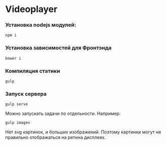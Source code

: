 # Videoplayer
### Установка nodejs модулей: ###
`npm i`

### Установка зависимостей для Фронтэнда ###
`bower i`

### Компиляция статики ###
`gulp`

### Запуск сервера ###
`gulp serve`

Можно запускать задачи по отдельности. Например:

`gulp images`

Нет svg картинок, и больших изображений. Поэтому картинки могут не правильно отображаться на ретина дисплеях.
